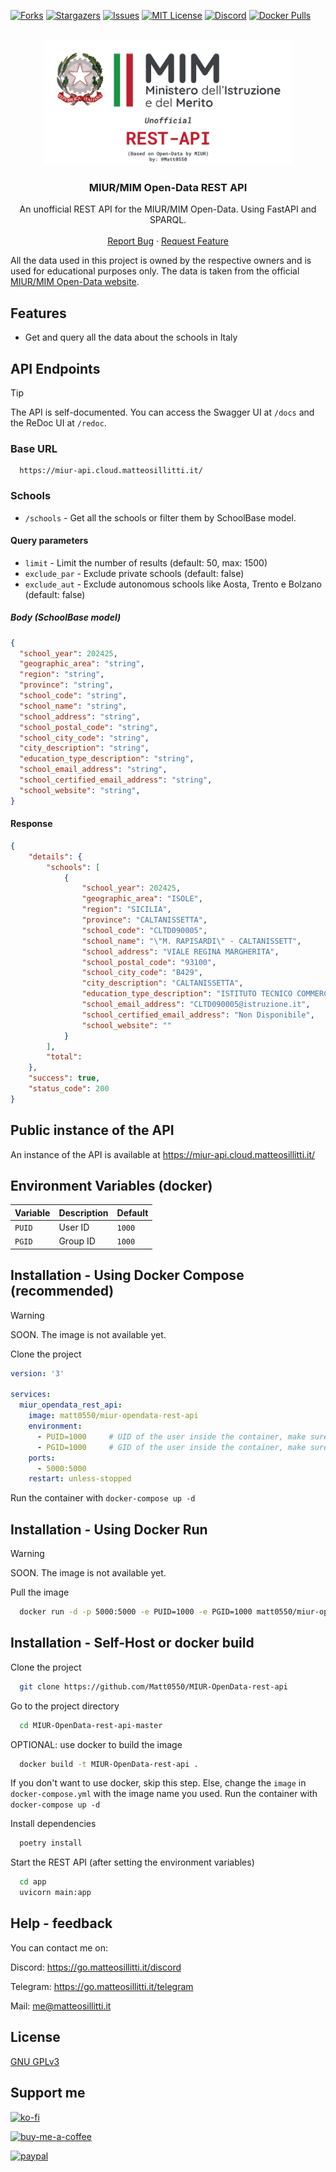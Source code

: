[![Forks][forks-shield]][forks-url]
[![Stargazers][stars-shield]][stars-url]
[![Issues][issues-shield]][issues-url]
[![MIT License][license-shield]][license-url]
[![Discord][discord-shield]][discord-url]
[![Docker Pulls][docker-shield]][docker-url]

<!-- PROJECT LOGO -->
<br />
<div align="center">
  <a href="https://github.com/Matt0550/MIUR-OpenData-rest-api">
    <img src="https://raw.githubusercontent.com/Matt0550/public-gaac/main/uploads/logo-MIM-schools-rest-api-2.png" alt="Logo" height="200">
  </a>

  <h3 align="center">MIUR/MIM Open-Data REST API</h3>

  <p align="center">
    An unofficial REST API for the MIUR/MIM Open-Data. Using FastAPI and SPARQL.
    <br />
    <br />
    <a href="https://github.com/Matt0550/MIUR-OpenData-rest-api/issues">Report Bug</a>
    ·
    <a href="https://github.com/Matt0550/MIUR-OpenData-rest-api/issues">Request Feature</a>
  </p>
</div>

All the data used in this project is owned by the respective owners and is used for educational purposes only. The data is taken from the official [MIUR/MIM Open-Data website](https://dati.istruzione.it/opendata/).


## Features

- Get and query all the data about the schools in Italy


## API Endpoints
> [!TIP]
> The API is self-documented. You can access the Swagger UI at `/docs` and the ReDoc UI at `/redoc`.

### Base URL
```
  https://miur-api.cloud.matteosillitti.it/
```

### Schools
- `/schools` - Get all the schools or filter them by SchoolBase model.

#### Query parameters
- `limit` - Limit the number of results (default: 50, max: 1500)
- `exclude_par` - Exclude private schools (default: false)
- `exclude_aut` - Exclude autonomous schools like Aosta, Trento e Bolzano (default: false)

##### Body (SchoolBase model)
```json
{
  "school_year": 202425,
  "geographic_area": "string",
  "region": "string",
  "province": "string",
  "school_code": "string",
  "school_name": "string",
  "school_address": "string",
  "school_postal_code": "string",
  "school_city_code": "string",
  "city_description": "string",
  "education_type_description": "string",
  "school_email_address": "string",
  "school_certified_email_address": "string",
  "school_website": "string",
}
```

#### Response
```json
{
    "details": {
        "schools": [
            {
                "school_year": 202425,
                "geographic_area": "ISOLE",
                "region": "SICILIA",
                "province": "CALTANISSETTA",
                "school_code": "CLTD090005",
                "school_name": "\"M. RAPISARDI\" - CALTANISSETT",
                "school_address": "VIALE REGINA MARGHERITA",
                "school_postal_code": "93100",
                "school_city_code": "B429",
                "city_description": "CALTANISSETTA",
                "education_type_description": "ISTITUTO TECNICO COMMERCIALE",
                "school_email_address": "CLTD090005@istruzione.it",
                "school_certified_email_address": "Non Disponibile",
                "school_website": ""
            }
        ],
        "total": 
    },
    "success": true,
    "status_code": 200
}
```

## Public instance of the API
An instance of the API is available at https://miur-api.cloud.matteosillitti.it/

## Environment Variables (docker)
| Variable | Description | Default |
| :--- | :--- | :--- |
| `PUID` | User ID | `1000` |
| `PGID` | Group ID | `1000` |

## Installation - Using Docker Compose (recommended)
> [!WARNING]
> SOON. The image is not available yet.

Clone the project

```yml
version: '3'

services:
  miur_opendata_rest_api:
    image: matt0550/miur-opendata-rest-api
    environment:
      - PUID=1000     # UID of the user inside the container, make sure it has access to the database file
      - PGID=1000     # GID of the user inside the container, make sure it has access to the database file
    ports:
      - 5000:5000
    restart: unless-stopped
```

Run the container with `docker-compose up -d`

## Installation - Using Docker Run
> [!WARNING]
> SOON. The image is not available yet.

Pull the image

```bash
  docker run -d -p 5000:5000 -e PUID=1000 -e PGID=1000 matt0550/miur-opendata-rest-api
```

## Installation - Self-Host or docker build

Clone the project

```bash
  git clone https://github.com/Matt0550/MIUR-OpenData-rest-api
```

Go to the project directory

```bash
  cd MIUR-OpenData-rest-api-master
```

OPTIONAL: use docker to build the image

```bash
  docker build -t MIUR-OpenData-rest-api .
```

If you don't want to use docker, skip this step.
Else, change the `image` in `docker-compose.yml` with the image name you used.
Run the container with `docker-compose up -d`

Install dependencies

```bash
  poetry install
```

Start the REST API (after setting the environment variables)

```bash
  cd app
  uvicorn main:app
```

## Help - feedback
You can contact me on:

Discord: https://go.matteosillitti.it/discord

Telegram: https://go.matteosillitti.it/telegram

Mail: <a href="mailto:mail@matteosillitti.it">me@matteosillitti.it</a>

## License

[GNU GPLv3](https://choosealicense.com/licenses/gpl-3.0/)

## Support me

[![ko-fi](https://ko-fi.com/img/githubbutton_sm.svg)](https://ko-fi.com/matt05)

[![buy-me-a-coffee](https://www.buymeacoffee.com/assets/img/custom_images/orange_img.png)](https://www.buymeacoffee.com/Matt0550)

[![paypal](https://www.paypalobjects.com/en_US/i/btn/btn_donateCC_LG.gif)](https://paypal.me/sillittimatteo)

[contributors-shield]: https://img.shields.io/github/contributors/Matt0550/MIUR-OpenData-rest-api.svg?style=for-the-badge
[contributors-url]: https://github.com/Matt0550/MIUR-OpenData-rest-api/graphs/contributors
[forks-shield]: https://img.shields.io/github/forks/Matt0550/MIUR-OpenData-rest-api.svg?style=for-the-badge
[forks-url]: https://github.com/Matt0550/MIUR-OpenData-rest-api/network/members
[stars-shield]: https://img.shields.io/github/stars/Matt0550/MIUR-OpenData-rest-api.svg?style=for-the-badge
[stars-url]: https://github.com/Matt0550/MIUR-OpenData-rest-api/stargazers
[issues-shield]: https://img.shields.io/github/issues/Matt0550/MIUR-OpenData-rest-api.svg?style=for-the-badge
[issues-url]: https://github.com/Matt0550/MIUR-OpenData-rest-api/issues
[license-shield]: https://img.shields.io/github/license/Matt0550/MIUR-OpenData-rest-api.svg?style=for-the-badge
[license-url]: https://github.com/Matt0550/MIUR-OpenData-rest-api/blob/master/LICENSE
[discord-shield]: https://img.shields.io/discord/828990499507404820?style=for-the-badge
[discord-url]: https://go.matteosillitti.it/discord
[docker-shield]: https://img.shields.io/docker/pulls/matt0550/MIUR-OpenData-rest-api?style=for-the-badge
[docker-url]: https://hub.docker.com/r/matt0550/MIUR-OpenData-rest-api
